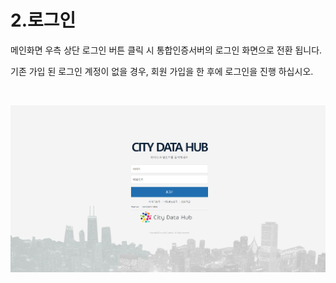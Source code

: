 # 2.로그인

메인화면 우측 상단 로그인 버튼 클릭 시 통합인증서버의 로그인 화면으로 전환 됩니다.

기존 가입 된 로그인 계정이 없을 경우, 회원 가입을 한 후에 로그인을 진행 하십시오.



<br/>

![](1.login.png)
